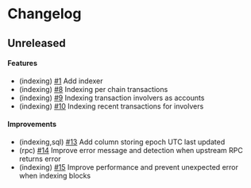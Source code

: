 <!--
Guiding Principles:

Changelogs are for humans, not machines.
There should be an entry for every single version.
The same types of changes should be grouped.
Versions and sections should be linkable.
The latest version comes first.
The release date of each version is displayed.
Mention whether you follow Semantic Versioning.

Usage:

Change log entries are to be added to the Unreleased section under the
appropriate stanza (see below). Each entry should ideally include a tag and
the GitHub issue reference in the following format:

* (<tag>) \#<issue-number> message

Tag must include `sql` if having any changes relate to schema

The issue numbers will later be link-ified during the release process,
so you do not have to worry about including a link manually, but you can if you wish.

Types of changes (Stanzas):

"Features" for new features.
"Improvements" for changes in existing functionality.
"Deprecated" for soon-to-be removed features.
"Bug Fixes" for any bug fixes.
"Schema Breaking" for breaking SQL Schema.
"API Breaking" for breaking API.

If any PR belong to multiple types of change, reference it into all types with only ticket id, no need description (convention)

Ref: https://keepachangelog.com/en/1.0.0/
-->

<!--
Templates for Unreleased:

## Unreleased

#### Features

#### Improvements

#### Bug Fixes

#### Schema Breaking

#### API Breaking
-->

# Changelog

## Unreleased

#### Features
- (indexing) [#1](https://github.com/bcdevtools/dymension-rollapp-block-explorer/pull/1) Add indexer
- (indexing) [#8](https://github.com/bcdevtools/dymension-rollapp-block-explorer/pull/8) Indexing per chain transactions
- (indexing) [#9](https://github.com/bcdevtools/dymension-rollapp-block-explorer/pull/9) Indexing transaction involvers as accounts
- (indexing) [#10](https://github.com/bcdevtools/dymension-rollapp-block-explorer/pull/10) Indexing recent transactions for involvers

#### Improvements
- (indexing,sql) [#13](https://github.com/bcdevtools/dymension-rollapp-block-explorer/pull/13) Add column storing epoch UTC last updated
- (rpc) [#14](https://github.com/bcdevtools/dymension-rollapp-block-explorer/pull/14) Improve error message and detection when upstream RPC returns error
- (indexing) [#15](https://github.com/bcdevtools/dymension-rollapp-block-explorer/pull/15) Improve performance and prevent unexpected error when indexing blocks